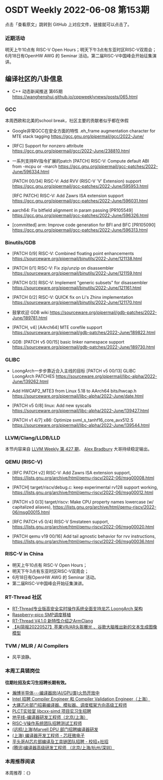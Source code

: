 # OSDT Weekly 2022-06-08 第153期

点击「查看原文」跳转到 GitHub 上对应文件，链接就可以点击了。

### 近期活动

明天上午10点有 RISC-V Open Hours；明天下午3点有东亚时区RISC-V双周会；6月18日有OpenHW AWG 的 Seminar 活动。第二届RISC-V中国峰会开始征集演讲。

## 编译社区的八卦信息

- C++ 动态新闻推送 第65期 https://wanghenshui.github.io/cppweeklynews/posts/065.html

### GCC

本周西欧和北美的school break，社区主要的贡献者似乎都在休假

- Google非常GCC在安全方面的特性
  .eh_frame augmentation character for MTE stack tagging
  https://gcc.gnu.org/pipermail/gcc/2022-June/

- [RFC] Support for nonzero attribute
  https://gcc.gnu.org/pipermail/gcc/2022-June/238810.html

- 一系列支持RV指令扩展的patch
  [PATCH] RISC-V: Compute default ABI from -mcpu or -march
  https://gcc.gnu.org/pipermail/gcc-patches/2022-June/596334.html

  [PATCH 00/34] RISC-V: Add RVV (RISC-V 'V' Extension) support
  https://gcc.gnu.org/pipermail/gcc-patches/2022-June/595953.html

  [RFC PATCH] RISC-V: Add Zawrs ISA extension support
  https://gcc.gnu.org/pipermail/gcc-patches/2022-June/596031.html

- aarch64: Fix bitfield alignment in param passing [PR105549]
  https://gcc.gnu.org/pipermail/gcc-patches/2022-June/596326.html

- [committed] arm: Improve code generation for BFI and BFC [PR105090]
  https://gcc.gnu.org/pipermail/gcc-patches/2022-June/596313.html

### Binutils/GDB

- [PATCH 0/9] RISC-V: Combined floating point enhancements
  https://sourceware.org/pipermail/binutils/2022-June/121138.html

- [PATCH 0/1] RISC-V: Fix zip/unzip on disassembler
  https://sourceware.org/pipermail/binutils/2022-June/121159.html

- [PATCH 0/3] RISC-V: Implement "generic subsets" for disassembler
  https://sourceware.org/pipermail/binutils/2022-June/121161.html

- [PATCH 0/2] RISC-V: QUICK fix on Li's Zhinx implementation
  https://sourceware.org/pipermail/binutils/2022-June/121170.html

- 鼓掌欢迎 GDB wiki
  https://sourceware.org/pipermail/gdb-patches/2022-June/189781.html

- [PATCH, v4] [AArch64] MTE corefile support
  https://sourceware.org/pipermail/gdb-patches/2022-June/189822.html

- GDB: [PATCH v5 00/15] basic linker namespace support
  https://sourceware.org/pipermail/gdb-patches/2022-June/189730.html

### GLIBC

- LoongArch一步步靠近合入主线的目标
  [PATCH v5 00/13] GLIBC LoongArch PATCHES
  https://sourceware.org/pipermail/libc-alpha/2022-June/139262.html

- Add HWCAP2_MTE3 from Linux 5.18 to AArch64 bits/hwcap.h
  https://sourceware.org/pipermail/libc-alpha/2022-June/date.html

- [PATCH v5 0/8] linux: Add new syscalls
  https://sourceware.org/pipermail/libc-alpha/2022-June/139427.html

- [PATCH v1 4/7] x86: Optimize svml_s_tanhf16_core_avx512.S
  https://sourceware.org/pipermail/libc-alpha/2022-June/139544.html

### LLVM/Clang/LLDB/LLD

本节内容来自 [LLVM Weekly 第 427 期](http://llvmweekly.org/issue/427)，
[Alex Bradbury](https://www.linkedin.com/in/alex-bradbury/) 大哥持续稳定输出。

### QEMU (RISC-V)

- [RFC PATCH v2] RISC-V: Add Zawrs ISA extension support,
  https://lists.gnu.org/archive/html/qemu-riscv/2022-06/msg00008.html

- [PATCH] target/riscv/debug.c: keep experimental rv128 support working,
  https://lists.gnu.org/archive/html/qemu-riscv/2022-06/msg00012.html

- [PATCH v3 0/3] target/riscv: Make CPU property names lowercase (w/ capitalized aliases),
  https://lists.gnu.org/archive/html/qemu-riscv/2022-06/msg00015.html

- [RFC PATCH v5 0/4] RISC-V Smstateen support,
  https://lists.gnu.org/archive/html/qemu-riscv/2022-06/msg00020.html

- [PATCH qemu v19 00/16] Add tail agnostic behavior for rvv instructions,
  https://lists.gnu.org/archive/html/qemu-riscv/2022-06/msg00036.html

### RISC-V in China

- 明天上午10点有 RISC-V Open Hours；
- 明天下午3点有东亚时区RISC-V双周会；
- 6月18日有OpenHW AWG 的 Seminar 活动。
- 第二届RISC-V中国峰会开始征集演讲。

### RT-Thread 社区

- [RT-Thread专业版高安全实时操作系统全面支持龙芯 LoongArch 架构](https://mp.weixin.qq.com/s/19zv0rwk7WXtdVUTF8g7Bg)
- [Raspberry-pico SMP调度移植](https://mp.weixin.qq.com/s/h2ZoXg-I_UuCkfRMjuYwiw)
- [RT-Thread V4.1.0 新特性介绍之ArmClang](https://mp.weixin.qq.com/s/12EUP8kJaldd9elTJZG23Q)
- [【AI简报20220527】苹果VR/AR头盔曝光 、谷歌大脑推出新的文本生成图像模型](https://mp.weixin.qq.com/s/bgvWn0XwNaWPDkAI9AFPIQ)

### TVM / MLIR / AI Compilers

- 风平浪静。

### 本周工具链岗位

**往期社招及实习生招聘长期有效。**

- [瀚博半导体---编译器岗(AI/GPU类)火热开放中](https://mp.weixin.qq.com/s/8_KjZYa2Il4PglaGyBWk4Q)
- [Intel 招聘 Compiler Engineer 和 Compiler Validation Engineer（上海）](https://mp.weixin.qq.com/s/I3DWxXODNoLRr0kN2xMZLQ)
- [大疆芯片部门招募编译器、模拟器、调度框架方向高级工程师](https://mp.weixin.qq.com/s/Wn5NzAtUTwQNXKRvMVQWLA)
- [PLCT实验室 libcxx-simd 项目实习生招聘](https://mp.weixin.qq.com/s/EIVx5cY74GlodirySY97Qw)
- [地平线-编译器研发工程师（北京/上海）](https://mp.weixin.qq.com/s/MYObl7iWIbyrTz9hCmKWYA)
- [RISC-V操作系统团队招聘测试工程师](https://mp.weixin.qq.com/s/inLFS4pI1F74m_oJ2I7xjQ)
- [(远程/上海)Marvell DPU 部门招聘编译器研发](https://mp.weixin.qq.com/s/B6JjAhF3TZjezD1tjYHDaw)
- [(上海) 编译器开发工程师 - 芯旺微电子](https://mp.weixin.qq.com/s/nqe1-7qffnc0CaejYkpKyw)
- [平头哥AI芯片部编译及工具链团队招聘 - 校招+社招](https://mp.weixin.qq.com/s/kARbXtJotRPCNMrV-yOanA)
- [(腾讯)编译器高级研发工程师 （北京/上海/杭州/深圳）](https://mp.weixin.qq.com/s/DF-2qmHmpKZtJ1djHXM1Ug)

### 本周推荐阅读

本周推荐：《》
